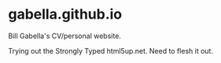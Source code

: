 # gabella.github.io
Bill Gabella's CV/personal website.

Trying out the Strongly Typed html5up.net.  Need to flesh it out.

